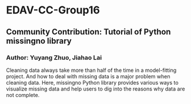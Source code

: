 # EDAV-CC-Group16
## Community Contribution: Tutorial of Python missingno library
### Author: Yuyang Zhuo, Jiahao Lai

Cleaning data always take more than half of the time in a model-fitting project. And how to deal with missing data is a major problem when cleaning data. Here, missingno Python library provides various ways to visualize missing data and help users to dig into the reasons why data are not complete.
